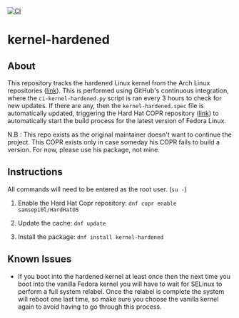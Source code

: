 [![CI](https://github.com/d4rklynk/kernel-hardened/actions/workflows/kernel-hardened.yml/badge.svg)](https://github.com/d4rklynk/kernel-hardened/actions/workflows/kernel-hardened.yml)

# kernel-hardened

## About
This repository tracks the hardened Linux kernel from the Arch Linux repositories ([link](https://archlinux.org/packages/extra/x86_64/linux-hardened)). This is performed using GitHub's continuous integration, where the `ci-kernel-hardened.py` script is ran every 3 hours to check for new updates. If there are any, then the `kernel-hardened.spec` file is automatically updated, triggering the Hard Hat COPR repository ([link](https://copr.fedorainfracloud.org/coprs/samsepi0l/HardHatOS)) to automatically start the build process for the latest version of Fedora Linux.

N.B : This repo exists as the original maintainer doesn't want to continue the project. This COPR exists only in case someday his COPR fails to build a version. For now, please use his package, not mine.

## Instructions
All commands will need to be entered as the root user. (`su -`)

1. Enable the Hard Hat Copr repository: `dnf copr enable samsepi0l/HardHatOS`
  
2. Update the cache: `dnf update`
  
3. Install the package: `dnf install kernel-hardened`

## Known Issues
- If you boot into the hardened kernel at least once then the next time you boot into the vanilla Fedora kernel you will have to wait for SELinux to perform a full system relabel. Once the relabel is complete the system will reboot one last time, so make sure you choose the vanilla kernel again to avoid having to go through this process.
